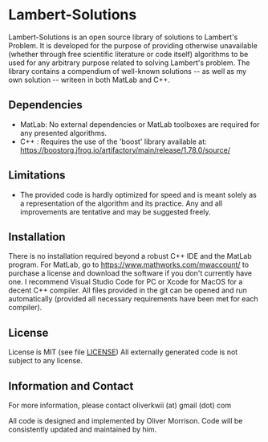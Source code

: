 Lambert-Solutions
=================

Lambert-Solutions is an open source library of solutions to Lambert's Problem. It is developed for the purpose of providing otherwise unavailable (whether through free scientific literature or code itself) algorithms to be used for any arbitrary purpose related to solving Lambert's problem. The library contains a compendium of well-known solutions -- as well as my own solution -- writeen in both MatLab and C++. 

Dependencies
------------

- MatLab: No external dependencies or MatLab toolboxes are required for any presented algorithms.
- C++   : Requires the use of the 'boost' library available at: https://boostorg.jfrog.io/artifactory/main/release/1.78.0/source/

Limitations
-----------

- The provided code is hardly optimized for speed and is meant solely as a representation of the algorithm and its practice. Any and all improvements are tentative    and may be suggested freely. 

Installation
------------

There is no installation required beyond a robust C++ IDE and the MatLab program. For MatLab, go to https://www.mathworks.com/mwaccount/ to purchase a license and download the software if you don't currently have one. I recommend Visual Studio Code for PC or Xcode for MacOS for a decent C++ compiler. All files provided in the git can be opened and run automatically (provided all necessary requirements have been met for each compiler).

License
-------

License is MIT (see file [LICENSE](https://github.com/Eclusions/lambert_solutions/blob/main/LICENSE))
All externally generated code is not subject to any license.

Information and Contact
-----------------------

For more information, please contact oliverkwii (at) gmail (dot) com

All code is designed and implemented by Oliver Morrison. Code will be consistently updated and maintained by him. 
